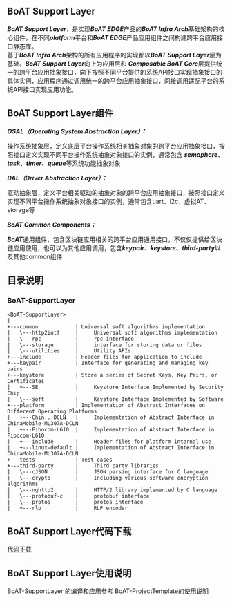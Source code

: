 ## BoAT Support Layer

***BoAT Support Layer***，是实现***BoAT EDGE***产品的***BoAT Infra Arch***基础架构的核心组件，在不同***platform***平台和***BoAT EDGE***产品应用组件之间构建跨平台应用接口静态库。  
基于***BoAT Infra Arch***架构的所有应用程序的实现都以***BoAT Support Layer***层为基础。***BoAT Support Layer***向上为应用层和 ***Composable BoAT Core***层提供统一的跨平台应用抽象接口，向下按照不同平台提供的系统API接口实现抽象接口的具体实例，应用程序通过调用统一的跨平台应用抽象接口，间接调用适配平台的系统API接口实现应用功能。

## BoAT Support Layer组件
***OSAL（Operating System Abstraction Layer）：***

操作系统抽象层，定义底层平台操作系统相关抽象对象的跨平台应用抽象接口，按照接口定义实现不同平台操作系统抽象对象接口的实例，通常包含 ***semaphore***、***task***、***timer***、***queue***等系统功能抽象对象
	
***DAL（Driver Abstraction Layer）：***

驱动抽象层，定义平台相关驱动的抽象对象的跨平台应用抽象接口，按照接口定义实现不同平台操作系统抽象对象接口的实例，通常包含uart、i2c、虚拟AT、storage等
	
***BoAT Common Components：***

***BoAT***通用组件，包含区块链应用相关的跨平台应用通用接口，不仅仅提供给区块链应用使用，也可以为其他应用调用，包含***keypair***、***keystore***、***third-party***以及其他common组件

## 目录说明
### BoAT-SupportLayer
```
<BoAT-SupportLayer>
|
+---common            | Universal soft algorithms implementation
|   \---http2intf     |     Universal soft algorithms implementation
|   \---rpc           |     rpc interface
|   \---storage       |     interface for storing data or files
|   \---utilities     |     Utility APIs
+---include           | Header files for application to include
+---keypair           | Interface for generating and managing key pairs
+---keystore          | Store a series of Secret Keys, Key Pairs, or Certificates
|   +---SE            |     Keystore Interface Implemented by Security Chip
|   \---soft          |     Keystore Interface Implemented by Software
+---platform          | Implementation of Abstract Interfaces on Different Operating Platforms
|   +---Chin...DCLN   |     Implementation of Abstract Interface in ChinaMobile-ML307A-DCLN
|   +---Fibocom-L610  |     Implementation of Abstract Interface in Fibocom-L610
|   +---include       |     Header files for platform internal use
|   +---linux-default |     Implementation of Abstract Interface in ChinaMobile-ML307A-DCLN
+---tests             | Test cases
+---third-party       |     Third party libraries
|   \---cJSON         |     JSON parsing interface for C language 
|   \---crypto        |     Including various software encryption algorithms
|   \---nghttp2       |     HTTP/2 library implemented by C language
|   \---protobuf-c    |     protobuf interface
|   \---protos        |     protos interface
|   +---rlp           |     RLP encoder

```

## BoAT Support Layer代码下载
[代码下载](https://github.com/aitos-io/BoAT-SupportLayer/releases/tag/BoAT-SupportLayer-v3.1.0)
## BoAT Support Layer使用说明  

BoAT-SupportLayer 的编译和应用参考 BoAT-ProjectTemplate的[使用说明](https://github.com/aitos-io/BoAT-ProjectTemplate/blob/dev/README_cn.md)
